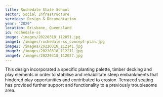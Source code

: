 ```yaml
---
title: Rochedale State School
sector: Social Infrastructure
services: Design & Documentation
year: "2020"
location: Brisbane, Queensland
id: rochedale-ss
image: /images/20220318_112051.jpg
image1: /images/rochedale-ss_concept-plan.jpg
image2: /images/20220318_112141.jpg
image3: /images/20220318_112211.jpg
image4: /images/20220318_112027.jpg
---
```


This design incorporated a specific planting palette, timber
decking and play elements in order to stabilise and rehabilitate steep
embankments that hindered play opportunities and contributed to erosion.
Terraced seating has provided further support and functionality to a
previously troublesome area.
